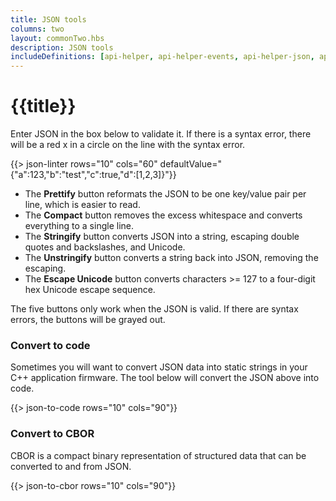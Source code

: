```yaml
---
title: JSON tools
columns: two
layout: commonTwo.hbs
description: JSON tools
includeDefinitions: [api-helper, api-helper-events, api-helper-json, api-helper-mustache, api-helper-primitives, cbor, codemirror]
---
```


# {{title}}


Enter JSON in the box below to validate it. If there is a syntax error, there will be a red x in a circle 
on the line with the syntax error.
 
{{> json-linter rows="10" cols="60" defaultValue="{\"a\":123,\"b\":\"test\",\"c\":true,\"d\":[1,2,3]}"}}


- The **Prettify** button reformats the JSON to be one key/value pair per line, which is easier to read.
- The **Compact** button removes the excess whitespace and converts everything to a single line.
- The **Stringify** button converts JSON into a string, escaping double quotes and backslashes, and Unicode.
- The **Unstringify** button converts a string back into JSON, removing the escaping.
- The **Escape Unicode** button converts characters >= 127 to a four-digit hex Unicode escape sequence.

The five buttons only work when the JSON is valid. If there are syntax errors, the buttons will be grayed out.


### Convert to code

Sometimes you will want to convert JSON data into static strings in your C++ application firmware. The
tool below will convert the JSON above into code.

{{> json-to-code rows="10" cols="90"}}

### Convert to CBOR

CBOR is a compact binary representation of structured data that can be converted to and from JSON.

{{> json-to-cbor rows="10" cols="90"}}
